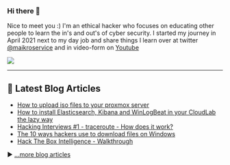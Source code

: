 ### Hi there 👋


Nice to meet you :) 
I'm an ethical hacker who focuses on educating other people to learn the in's and out's of cyber security. 
I started my journey in April 2021 next to my day job and share things I learn over at twitter [@maikroservice](https://twitter.com/maikroservice) and in video-form on [Youtube](https://youtube.com/@maikroservice)

![](https://komarev.com/ghpvc/?username=maikroservice&color=brightgreen)

---
## 📘 Latest Blog Articles

<!-- BLOG-POST-LIST:START -->
- [How to upload iso files to your proxmox server](https://maikroservice.com/how-to-upload-iso-files-to-your-proxmox-server)
- [How to install Elasticsearch, Kibana and WinLogBeat in your CloudLab the lazy way](https://maikroservice.com/how-to-install-elasticsearch-kibana-and-winlogbeat-in-your-cloudlab-the-lazy-way)
- [Hacking Interviews #1 - traceroute - How does it work?](https://maikroservice.com/traceroute-how-does-it-work)
- [The 10 ways hackers use to download files on Windows](https://maikroservice.com/the-10-ways-hackers-use-to-download-files-on-windows)
- [Hack The Box Intelligence - Walkthrough](https://maikroservice.com/hack-the-box-intelligence-walkthrough)
<!-- BLOG-POST-LIST:END -->

▶ [...more blog articles](https://maikroservice.com)

<!--
**maikroservice/maikroservice** is a ✨ _special_ ✨ repository because its `README.md` (this file) appears on your GitHub profile.

Here are some ideas to get you started:

- 🔭 I’m currently working on portfolio projects to 
- 🌱 I’m currently learning ...
- 👯 I’m looking to collaborate on ...
- 🤔 I’m looking for help with ...
- 💬 Ask me about ...
- 📫 How to reach me: ...
- 😄 Pronouns: ...
- ⚡ Fun fact: ...
-->
